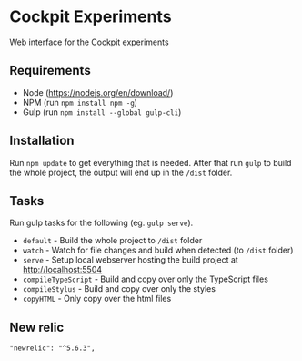 # Cockpit Experiments
Web interface for the Cockpit experiments

## Requirements
* Node (<https://nodejs.org/en/download/>)
* NPM (run `npm install npm -g`)
* Gulp (run `npm install --global gulp-cli`)

## Installation
Run `npm update` to get everything that is needed.
After that run `gulp` to build the whole project, the output will end up in the `/dist` folder.

## Tasks

Run gulp tasks for the following (eg. `gulp serve`).

* `default` - Build the whole project to `/dist` folder
* `watch` - Watch for file changes and build when detected (to `/dist` folder)
* `serve` - Setup local webserver hosting the build project at <http://localhost:5504>
* `compileTypeScript` - Build and copy over only the TypeScript files
* `compileStylus` - Build and copy over only the styles
* `copyHTML` - Only copy over the html files

## New relic

    "newrelic": "^5.6.3",

